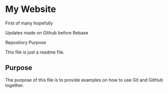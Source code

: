 # My Website

First of many hopefully

Updates made on Github before Rebase


Repository Purpose 

This file is just a readme file.

## Purpose 

The purpose of this file is to provide examples 
on how to use Git and GitHub together.
